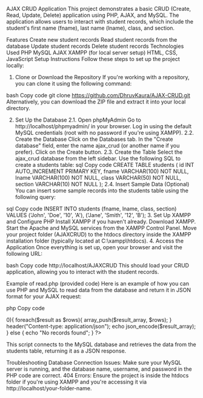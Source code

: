 AJAX CRUD Application
This project demonstrates a basic CRUD (Create, Read, Update, Delete) application using PHP, AJAX, and MySQL. The application allows users to interact with student records, which include the student's first name (fname), last name (lname), class, and section.

Features
Create new student records
Read student records from the database
Update student records
Delete student records
Technologies Used
PHP
MySQL
AJAX
XAMPP (for local server setup)
HTML, CSS, JavaScript
Setup Instructions
Follow these steps to set up the project locally:

1. Clone or Download the Repository
If you're working with a repository, you can clone it using the following command:

bash
Copy code
git clone https://github.com/DhruvKaura/AJAX-CRUD.git
Alternatively, you can download the ZIP file and extract it into your local directory.

2. Set Up the Database
2.1. Open phpMyAdmin
Go to http://localhost/phpmyadmin/ in your browser.
Log in using the default MySQL credentials (root with no password if you're using XAMPP).
2.2. Create the Database
Click on the Databases tab.
In the "Create database" field, enter the name ajax_crud (or another name if you prefer).
Click on the Create button.
2.3. Create the Table
Select the ajax_crud database from the left sidebar.
Use the following SQL to create a students table:
sql
Copy code
CREATE TABLE students (
    id INT AUTO_INCREMENT PRIMARY KEY,
    fname VARCHAR(100) NOT NULL,
    lname VARCHAR(100) NOT NULL,
    class VARCHAR(50) NOT NULL,
    section VARCHAR(10) NOT NULL
);
2.4. Insert Sample Data (Optional)
You can insert some sample records into the students table using the following query:

sql
Copy code
INSERT INTO students (fname, lname, class, section)
VALUES 
('John', 'Doe', '10', 'A'),
('Jane', 'Smith', '12', 'B');
3. Set Up XAMPP and Configure PHP
Install XAMPP if you haven't already. Download XAMPP.
Start the Apache and MySQL services from the XAMPP Control Panel.
Move your project folder (AJAXCRUD) to the htdocs directory inside the XAMPP installation folder (typically located at C:\xampp\htdocs).
4. Access the Application
Once everything is set up, open your browser and visit the following URL:

bash
Copy code
http://localhost/AJAXCRUD
This should load your CRUD application, allowing you to interact with the student records.

Example of read.php (provided code)
Here is an example of how you can use PHP and MySQL to read data from the database and return it in JSON format for your AJAX request:

php
Copy code
<?php
$conn = mysqli_connect('localhost', 'root', '', 'ajax_crud');
$query = "SELECT * FROM students";

$result = mysqli_query($conn, $query);
$result_array = [];

if(mysqli_num_rows($result) > 0){
    foreach($result as $rows){
        array_push($result_array, $rows);
    }

    header("Content-type: application/json");
    echo json_encode($result_array);
} else {
    echo "No records found";
}
?>
This script connects to the MySQL database and retrieves the data from the students table, returning it as a JSON response.

Troubleshooting
Database Connection Issues: Make sure your MySQL server is running, and the database name, username, and password in the PHP code are correct.
404 Errors: Ensure the project is inside the htdocs folder if you're using XAMPP and you're accessing it via http://localhost/your-folder-name.
